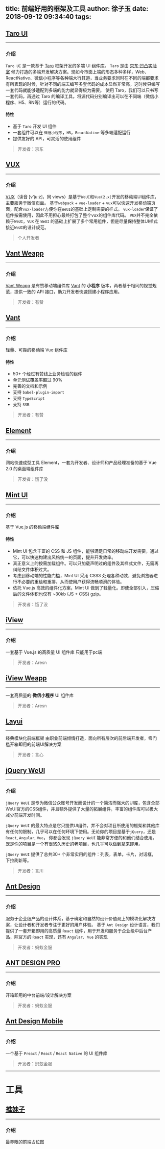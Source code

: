 title: 前端好用的框架及工具
author: 徐子玉
date: 2018-09-12 09:34:40
tags:
---
## [Taro UI](https://taro.aotu.io/)
------------------
### 介绍
`Taro UI` 是一款基于 [Taro](https://taro.aotu.io/) 框架开发的多端 UI 组件库。
`Taro` 是由 [京东·凹凸实验室](https://aotu.io/) 倾力打造的多端开发解决方案。现如今市面上端的形态多种多样，Web、ReactNative、微信小程序等各种端大行其道，当业务要求同时在不同的端都要求有所表现的时候，针对不同的端去编写多套代码的成本显然非常高，这时候只编写一套代码就能够适配到多端的能力就显得极为需要。
使用 Taro，我们可以只书写一套代码，再通过 Taro 的编译工具，将源代码分别编译出可以在不同端（微信小程序、H5、RN等）运行的代码。
#### 特性

 - 基于 `Taro` 开发 UI 组件
 - 一套组件可以在 `微信小程序`，`H5`，`ReactNative` 等多端适配运行
 - 提供友好的 API，可灵活的使用组件

> 开发者：京东
 
## [VUX](https://doc.vux.li/zh-CN/)
------------------
### 介绍
[VUX](https://doc.vux.li/zh-CN/)（读音 [v’ju:z]，同 views）是基于`WeUI`和`Vue(2.x)`开发的移动端UI组件库，主要服务于微信页面。
基于`webpack` + `vue-loader` + `vux`可以快速开发移动端页面，配合`vux-loader`方便你在`WeUI`的基础上定制需要的样式。
`vux-loader`保证了组件按需使用，因此不用担心最终打包了整个vux的组件库代码。
`VUX`并不完全依赖于`WeUI`，`VUX` 在 `WeUI` 的基础上扩展了多个常用组件，但是尽量保持整体UI样式接近`WeUI`的设计规范。
> 个人开发者

## [Vant Weapp](https://youzan.github.io/vant-weapp/#/intro)
------------------
### 介绍
[Vant Weapp](https://youzan.github.io/vant-weapp/#/intro) 是有赞移动端组件库 [Vant](https://github.com/youzan/vant) 的 **小程序** 版本，两者基于相同的视觉规范，提供一致的 API 接口，助力开发者快速搭建小程序应用。
> 开发者：有赞

## [Vant](https://youzan.github.io/vant/#/zh-CN/intro)
-------------------
### 介绍
轻量、可靠的移动端 Vue 组件库
#### 特性
- 50+ 个经过有赞线上业务检验的组件
- 单元测试覆盖率超过 90%
- 完善的文档和示例
- 支持 `babel-plugin-import`
- 支持 `TypeScript`
- 支持 `SSR`

> 开发者：有赞

## [Element](http://element-cn.eleme.io/#/zh-CN)
----
### 介绍
网站快速成型工具
Element，一套为开发者、设计师和产品经理准备的基于 Vue 2.0 的桌面端组件库
> 开发者：饿了没

## [Mint UI](https://mint-ui.github.io/#!/zh-cn)
--------
### 介绍
基于 Vue.js 的移动端组件库
#### 特性
- Mint UI 包含丰富的 CSS 和 JS 组件，能够满足日常的移动端开发需要。通过它，可以快速构建出风格统一的页面，提升开发效率。
- 真正意义上的按需加载组件。可以只加载声明过的组件及其样式文件，无需再纠结文件体积过大。
- 考虑到移动端的性能门槛，Mint UI 采用 CSS3 处理各种动效，避免浏览器进行不必要的重绘和重排，从而使用户获得流畅顺滑的体验。
- 依托 Vue.js 高效的组件化方案，Mint UI 做到了轻量化。即使全部引入，压缩后的文件体积也仅有 ~30kb (JS + CSS) gzip。

> 开发者：饿了没

## [iView](https://www.iviewui.com/docs/guide/introduce)
-----
### 介绍
一套基于 Vue.js 的高质量 UI 组件库
只能用于pc端

> 开发者：Aresn

## [iView Weapp](https://weapp.iviewui.com/)
----
一套高质量的 **微信小程序** UI 组件库
> 开发者：Aresn

## [Layui](https://www.layui.com/)
----
经典模块化前端框架
由职业前端倾情打造，面向所有层次的前后端开发者，零门槛开箱即用的前端UI解决方案
> 开发者：言心


## [jQuery WeUI](https://jqweui.cn/)
----
### 介绍
`jQuery WeUI` 是专为微信公众账号开发而设计的一个简洁而强大的UI库，包含全部WeUI官方的CSS组件，并且额外提供了大量的拓展组件，丰富的组件库可以极大减少前端开发时间。

`jQuery WeUI` 的最大特点是它只提供UI组件，并不会对项目所使用的框架和其他库有任何的限制，几乎可以在任何环境下使用。无论你的项目是基于`jQuery`，还是 `React`, `Angular`, `Vue`， 你都会发现 `jQuery WeUI` 能非常方便的和他们结合使用。既是你的项目是一个有很悠久历史的老项目，也几乎可以做到拿来即用。

`jQuery WeUI` 提供了总共30+ 个非常实用的组件：列表，表单，卡片，对话框，下拉刷新等。
> 开发者：言川

## [Ant Design](https://ant.design/index-cn)
-------------
### 介绍
服务于企业级产品的设计体系，基于确定和自然的设计价值观上的模块化解决方案，让设计者和开发者专注于更好的用户体验。
基于 `Ant Design` 设计语言，我们提供了一套开箱即用的高质量 `React` 组件，用于开发和服务于企业级中后台产品，除官方的 `React` 实现，还有 `Angular`、`Vue` 的实现
> 开发者：蚂蚁金服

## [ANT DESIGN PRO](https://pro.ant.design/index-cn)
-------------------------
### 介绍
开箱即用的中台前端/设计解决方案
> 开发者：蚂蚁金服

## [Ant Design Mobile](https://mobile.ant.design/index-cn)
----------------
### 介绍
一个基于 `Preact` / `React` / `React Native` 的 UI 组件库
> 开发者：蚂蚁金服

----
# 工具
## [推妹子](https://tuimeizi.cn/)
-----------
### 介绍
最养眼的前端占位图